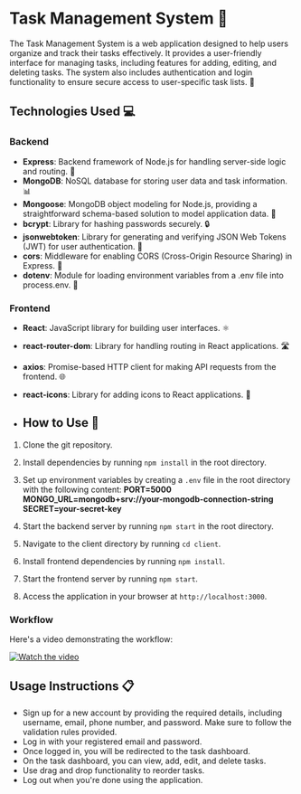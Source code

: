 # Task Management System 📝

The Task Management System is a web application designed to help users organize and track their tasks effectively. It provides a user-friendly interface for managing tasks, including features for adding, editing, and deleting tasks. The system also includes authentication and login functionality to ensure secure access to user-specific task lists. 🔐

## Technologies Used 💻

### Backend
- **Express**: Backend framework of Node.js for handling server-side logic and routing. 🚀
- **MongoDB**: NoSQL database for storing user data and task information. 📊
- **Mongoose**: MongoDB object modeling for Node.js, providing a straightforward schema-based solution to model application data. 🍃
- **bcrypt**: Library for hashing passwords securely. 🔒
- **jsonwebtoken**: Library for generating and verifying JSON Web Tokens (JWT) for user authentication. 🔑
- **cors**: Middleware for enabling CORS (Cross-Origin Resource Sharing) in Express. 🔄
- **dotenv**: Module for loading environment variables from a .env file into process.env. 📁

### Frontend
- **React**: JavaScript library for building user interfaces. ⚛️
- **react-router-dom**: Library for handling routing in React applications. 🛣️
- **axios**: Promise-based HTTP client for making API requests from the frontend. 🌐
- **react-icons**: Library for adding icons to React applications. 🎨

- ## How to Use 🚀

1. Clone the git repository.
2. Install dependencies by running `npm install` in the root directory.
3. Set up environment variables by creating a `.env` file in the root directory with the following content:
**PORT=5000
MONGO_URL=mongodb+srv://your-mongodb-connection-string
SECRET=your-secret-key**

4. Start the backend server by running `npm start` in the root directory.
5. Navigate to the client directory by running `cd client`.
6. Install frontend dependencies by running `npm install`.
7. Start the frontend server by running `npm start`.
8. Access the application in your browser at `http://localhost:3000`.


### Workflow

Here's a video demonstrating the workflow:

[![Watch the video](https://img.youtube.com/vi/IJ4lCJmteMk/0.jpg)](https://youtu.be/IJ4lCJmteMk?si=M7n1VyDR3r0dUZau)
## Usage Instructions 📋

- Sign up for a new account by providing the required details, including username, email, phone number, and password. Make sure to follow the validation rules provided.
- Log in with your registered email and password.
- Once logged in, you will be redirected to the task dashboard.
- On the task dashboard, you can view, add, edit, and delete tasks.
- Use drag and drop functionality to reorder tasks.
- Log out when you're done using the application.




